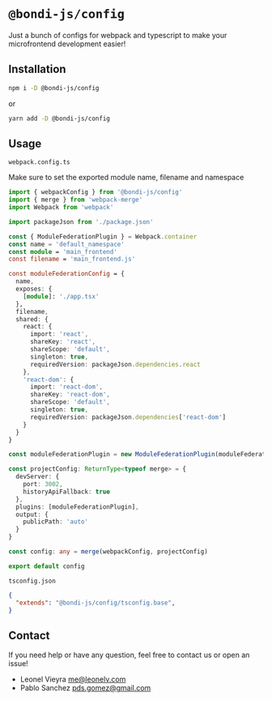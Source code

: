 # `@bondi-js/config`

Just a bunch of configs for webpack and typescript to make your microfrontend development easier!

## Installation

```bash
npm i -D @bondi-js/config
```

or

```bash
yarn add -D @bondi-js/config
```



## Usage

`webpack.config.ts`

Make sure to set the exported module name, filename and namespace 

```ts
import { webpackConfig } from '@bondi-js/config'
import { merge } from 'webpack-merge'
import Webpack from 'webpack'

import packageJson from './package.json'

const { ModuleFederationPlugin } = Webpack.container
const name = 'default_namespace'
const module = 'main_frontend'
const filename = 'main_frontend.js'

const moduleFederationConfig = {
  name,
  exposes: {
    [module]: './app.tsx'
  },
  filename,
  shared: {
    react: {
      import: 'react',
      shareKey: 'react',
      shareScope: 'default',
      singleton: true,
      requiredVersion: packageJson.dependencies.react
    },
    'react-dom': {
      import: 'react-dom',
      shareKey: 'react-dom',
      shareScope: 'default',
      singleton: true,
      requiredVersion: packageJson.dependencies['react-dom']
    }
  }
}

const moduleFederationPlugin = new ModuleFederationPlugin(moduleFederationConfig)

const projectConfig: ReturnType<typeof merge> = {
  devServer: {
    port: 3002,
    historyApiFallback: true
  },
  plugins: [moduleFederationPlugin],
  output: {
    publicPath: 'auto'
  }
}

const config: any = merge(webpackConfig, projectConfig)

export default config

```

`tsconfig.json`

```json
{
  "extends": "@bondi-js/config/tsconfig.base",
}

```



## Contact

If you need help or have any question, feel free to contact us or open an issue! 

- Leonel Vieyra <me@leonelv.com>
- Pablo Sanchez <pds.gomez@gmail.com>

